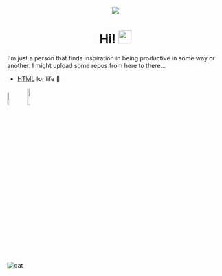 <p align="center"><img src="https://i.imgur.com/A6bWGFl.gif"/></p>

<h1 align="center">Hi! <img src="https://raw.githubusercontent.com/iampavangandhi/iampavangandhi/master/gifs/Hi.gif" width="30px"></h1>

I'm just a person that finds inspiration in being productive in some way or another. I might upload some repos from here to there...

- [HTML](https://zfex77.github.io/simplehtmls/) for life 🍎


<code><img width="8.8%" src="https://cdnlogo.com/logos/j/69/javascript.svg"></code>
<code><img width="10%" src="https://upload.wikimedia.org/wikipedia/commons/3/38/HTML5_Badge.svg"></code> 

![cat](https://cataas.com/cat)



